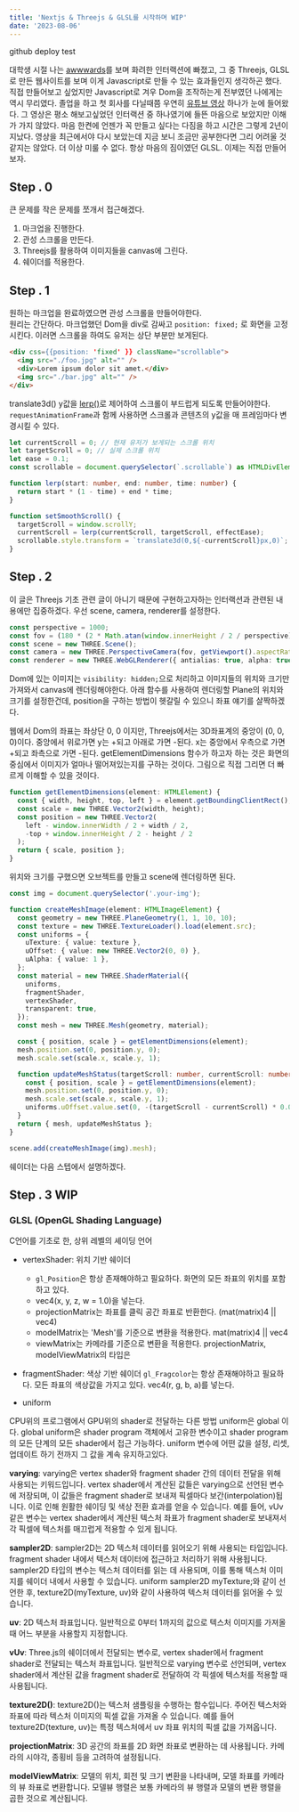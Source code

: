 ```yaml
---
title: 'Nextjs & Threejs & GLSL를 시작하며 WIP'
date: '2023-08-06'
---
```


github deploy test

대학생 시절 나는 [awwwards](https://www.awwwards.com/)를 보며 화려한 인터랙션에 빠졌고, 그 중 Threejs, GLSL로 만든 웹사이트를 보며 이게 Javascript로 만들 수 있는 효과들인지 생각하곤 했다. 직접 만들어보고 싶었지만 Javascript로 겨우 Dom을 조작하는게 전부였던 나에게는 역시 무리였다. 졸업을 하고 첫 회사를 다닐때쯤 우연히 [유튜브 영상](https://www.youtube.com/watch?v=DdQn82X1G3I&list=WL&index=26) 하나가 눈에 들어왔다. 그 영상은 평소 해보고싶었던 인터랙션 중 하나였기에 들뜬 마음으로 보았지만 이해가 가지 않았다. 마음 한켠에 언젠가 꼭 만들고 싶다는 다짐을 하고 시간은 그렇게 2년이 지났다. 영상을 최근에서야 다시 보았는데 지금 보니 조금만 공부한다면 그리 어려울 것 같지는 않았다. 더 이상 미룰 수 없다. 항상 마음의 짐이였던 GLSL. 이제는 직접 만들어보자.

## Step . 0

큰 문제를 작은 문제를 쪼개서 접근해겠다.

1. 마크업을 진행한다.
2. 관성 스크롤을 만든다.
3. Threejs를 활용하여 이미지들을 canvas에 그린다.
4. 쉐이더를 적용한다.

## Step . 1

원하는 마크업을 완료하였으면 관성 스크롤을 만들어야한다.  
원리는 간단하다. 마크업했던 Dom을 div로 감싸고 `position: fixed;` 로 화면을 고정시킨다. 이러면 스크롤을 하여도 유저는 상단 부분만 보게된다.

```html
<div css={{position: 'fixed' }} className="scrollable">
  <img src="./foo.jpg" alt="" />
  <div>Lorem ipsum dolor sit amet.</div>
  <img src="./bar.jpg" alt="" />
</div>
```

translate3d() y값을 [lerp()](https://docs.unity3d.com/ScriptReference/Vector3.Lerp.html)로 제어하여 스크롤이 부드럽게 되도록 만들어야한다. `requestAnimationFrame`과 함께 사용하면 스크롤과 콘텐츠의 y값을 매 프레임마다 변경시킬 수 있다.

```ts
let currentScroll = 0; // 현재 유저가 보게되는 스크롤 위치
let targetScroll = 0; // 실제 스크롤 위치
let ease = 0.1;
const scrollable = document.querySelector(`.scrollable`) as HTMLDivElement;

function lerp(start: number, end: number, time: number) {
  return start * (1 - time) + end * time;
}

function setSmoothScroll() {
  targetScroll = window.scrollY;
  currentScroll = lerp(currentScroll, targetScroll, effectEase);
  scrollable.style.transform = `translate3d(0,${-currentScroll}px,0)`;
}
```

## Step . 2

이 글은 Threejs 기초 관련 글이 아니기 때문에 구현하고자하는 인터랙션과 관련된 내용에만 집중하겠다. 우선 scene, camera, renderer를 설정한다.

```ts
const perspective = 1000;
const fov = (180 * (2 * Math.atan(window.innerHeight / 2 / perspective))) / Math.PI;
const scene = new THREE.Scene();
const camera = new THREE.PerspectiveCamera(fov, getViewport().aspectRatio, 1, 1000);
const renderer = new THREE.WebGLRenderer({ antialias: true, alpha: true });
```

Dom에 있는 이미지는 `visibility: hidden;`으로 처리하고 이미지들의 위치와 크기만 가져와서 canvas에 렌더링해야한다. 아래 함수를 사용하여 렌더링할 Plane의 위치와 크기를 설정한건데, position을 구하는 방법이 헷갈릴 수 있으니 좌표 얘기를 살짝하겠다.

웹에서 Dom의 좌표는 좌상단 0, 0 이지만, Threejs에서는 3D좌표계의 중앙이 (0, 0, 0)이다. 중앙에서 위로가면 y는 +되고 아래로 가면 -된다. x는 중앙에서 우측으로 가면 +되고 좌측으로 가면 -된다. getElementDimensions 함수가 하고자 하는 것은 화면의 중심에서 이미지가 얼마나 떨어져있는지를 구하는 것이다. 그림으로 직접 그리면 더 빠르게 이해할 수 있을 것이다.

```ts
function getElementDimensions(element: HTMLElement) {
  const { width, height, top, left } = element.getBoundingClientRect();
  const scale = new THREE.Vector2(width, height);
  const position = new THREE.Vector2(
    left - window.innerWidth / 2 + width / 2,
    -top + window.innerHeight / 2 - height / 2
  );
  return { scale, position };
}
```

위치와 크기를 구했으면 오브젝트를 만들고 scene에 렌더링하면 된다.

```ts
const img = document.querySelector('.your-img');

function createMeshImage(element: HTMLImageElement) {
  const geometry = new THREE.PlaneGeometry(1, 1, 10, 10);
  const texture = new THREE.TextureLoader().load(element.src);
  const uniforms = {
    uTexture: { value: texture },
    uOffset: { value: new THREE.Vector2(0, 0) },
    uAlpha: { value: 1 },
  };
  const material = new THREE.ShaderMaterial({
    uniforms,
    fragmentShader,
    vertexShader,
    transparent: true,
  });
  const mesh = new THREE.Mesh(geometry, material);

  const { position, scale } = getElementDimensions(element);
  mesh.position.set(0, position.y, 0);
  mesh.scale.set(scale.x, scale.y, 1);

  function updateMeshStatus(targetScroll: number, currentScroll: number) {
    const { position, scale } = getElementDimensions(element);
    mesh.position.set(0, position.y, 0);
    mesh.scale.set(scale.x, scale.y, 1);
    uniforms.uOffset.value.set(0, -(targetScroll - currentScroll) * 0.0003);
  }
  return { mesh, updateMeshStatus };
}

scene.add(createMeshImage(img).mesh);
```

쉐이더는 다음 스텝에서 설명하겠다.

## Step . 3 WIP

### GLSL (OpenGL Shading Language)

C언어를 기초로 한, 상위 레벨의 셰이딩 언어

- vertexShader: 위치 기반 쉐이더

  - `gl_Position`은 항상 존재해야하고 필요하다. 화면의 모든 좌표의 위치를 포함하고 있다.
  - vec4(x, y, z, w = 1.0)을 넣는다.
  - projectionMatrix는 좌표를 클릭 공간 좌표로 반환한다. (mat(matrix)4 || vec4)
  - modelMatrix는 'Mesh'를 기준으로 변환을 적용한다. mat(matrix)4 || vec4
  - viewMatrix는 카메라를 기준으로 변환을 적용한다.
    projectionMatrix, modelViewMatrix의 타입은

- fragmentShader: 색상 기반 쉐이더
  `gl_Fragcolor`는 항상 존재해야하고 필요하다. 모든 좌표의 색상값을 가지고 있다.
  vec4(r, g, b, a)를 넣는다.

- uniform

CPU위의 프로그램에서 GPU위의 shader로 전달하는 다른 방법
uniform은 global 이다. global uniform은 shader program 객체에서 고유한 변수이고 shader program의 모든 단계의 모든 shader에서 접근 가능하다. uniform 변수에 어떤 값을 설정, 리셋, 업데이트 하기 전까지 그 값을 계속 유지하고있다.

**varying**: varying은 vertex shader와 fragment shader 간의 데이터 전달을 위해 사용되는 키워드입니다. vertex shader에서 계산된 값들은 varying으로 선언된 변수에 저장되며, 이 값들은 fragment shader로 보내져 픽셀마다 보간(interpolation)됩니다. 이로 인해 원활한 쉐이딩 및 색상 전환 효과를 얻을 수 있습니다. 예를 들어, vUv 같은
변수는 vertex shader에서 계산된 텍스처 좌표가 fragment shader로 보내져서 각 픽셀에 텍스처를 매끄럽게 적용할 수 있게 됩니다.

**sampler2D**: sampler2D는 2D 텍스처 데이터를 읽어오기 위해 사용되는 타입입니다. fragment shader 내에서 텍스처 데이터에 접근하고 처리하기 위해 사용됩니다. sampler2D 타입의 변수는 텍스처 데이터를 읽는 데 사용되며, 이를 통해 텍스처 이미지를 쉐이더 내에서 사용할 수 있습니다. uniform sampler2D myTexture;와 같이 선언한 후, texture2D(myTexture, uv)와 같이 사용하여 텍스처 데이터를 읽어올 수 있습니다.

**uv**: 2D 텍스처 좌표입니다. 일반적으로 0부터 1까지의 값으로 텍스처 이미지를 가져올 때 어느 부분을 사용할지 지정합니다.

**vUv**: Three.js의 쉐이더에서 전달되는 변수로, vertex shader에서 fragment shader로 전달되는 텍스처 좌표입니다. 일반적으로 varying 변수로 선언되며, vertex shader에서 계산된 값을 fragment shader로 전달하여 각 픽셀에 텍스처를 적용할 때 사용됩니다.

**texture2D()**: texture2D()는 텍스처 샘플링을 수행하는 함수입니다. 주어진 텍스처와 좌표에 따라 텍스처 이미지의 픽셀 값을 가져올 수 있습니다. 예를 들어 texture2D(texture, uv)는 특정 텍스처에서 uv 좌표 위치의 픽셀 값을 가져옵니다.

**projectionMatrix**: 3D 공간의 좌표를 2D 화면 좌표로 변환하는 데 사용됩니다. 카메라의 시야각, 종횡비 등을 고려하여 설정됩니다.

**modelViewMatrix**: 모델의 위치, 회전 및 크기 변환을 나타내며, 모델 좌표를 카메라의 뷰 좌표로 변환합니다. 모델뷰 행렬은 보통 카메라의 뷰 행렬과 모델의 변환 행렬을 곱한 것으로 계산됩니다.
